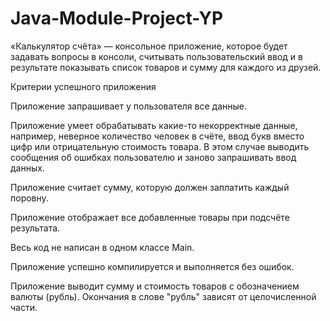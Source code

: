 # Java-Module-Project-YP
«Калькулятор счёта» — консольное приложение, которое будет задавать вопросы в консоли, 
считывать пользовательский ввод и в результате показывать список товаров и сумму для каждого из друзей.

Критерии успешного приложения

Приложение запрашивает у пользователя все данные.

Приложение умеет обрабатывать какие-то некорректные данные, например, неверное количество человек в счёте, 
ввод букв вместо цифр или отрицательную стоимость товара. В этом случае выводить сообщения об ошибках пользователю и заново запрашивать ввод данных.

Приложение считает сумму, которую должен заплатить каждый поровну.

Приложение отображает все добавленные товары при подсчёте результата.

Весь код не написан в одном классе Main.

Приложение успешно компилируется и выполняется без ошибок.

Приложение выводит сумму и стоимость товаров с обозначением валюты (рубль). Окончания в слове "рубль" зависят от целочисленной части.
